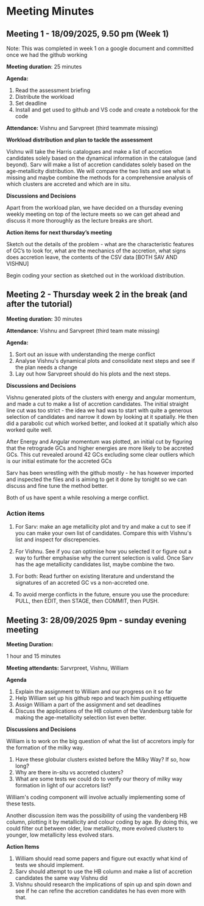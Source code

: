 # Meeting Minutes #

## Meeting 1 - 18/09/2025, 9.50 pm (Week 1)
Note: This was completed in week 1 on a google document and committed once we had the github working

**Meeting duration**: 25 minutes

**Agenda:**
1. Read the assessment briefing
2. Distribute the workload
3. Set deadline 
4. Install and get used to github and VS code and create a notebook for the code

**Attendance:** Vishnu and Sarvpreet (third teammate missing)

**Workload distribution and plan to tackle the assessment**

Vishnu will take the Harris catalogues and make a list of accretion candidates solely based on the dynamical information in the catalogue (and beyond). 
Sarv will make a list of accretion candidates solely based on the age-metallicity distribution.
We will compare the two lists and see what is missing and maybe combine the methods for a comprehensive analysis of which clusters are accreted and which are in situ. 

**Discussions and Decisions**

Apart from the workload plan, we have decided on a thursday evening weekly meeting on top of the lecture meets so we can get ahead and discuss it more thoroughly as the lecture breaks are short. 

**Action items for next thursday’s meeting**

Sketch out the details of the problem - what are the characteristic features of GC’s to look for, what are the mechanics of the accretion, what signs does accretion leave, the contents of the CSV data [BOTH SAV AND VISHNU]

Begin coding your section as sketched out in the workload distribution. 

## Meeting 2 - Thursday week 2 in the break (and after the tutorial)

**Meeting duration:** 30 minutes

**Attendance:** Vishnu and Sarvpreet (third team mate missing)

**Agenda:** 
1. Sort out an issue with understanding the merge conflict
2. Analyse Vishnu's dynamical plots and consolidate next steps and see if the plan needs a change
3. Lay out how Sarvpreet should do his plots and the next steps. 

**Discussions and Decisions**

Vishnu generated plots of the clusters with energy and angular momentum, and made a cut to make a list of accretion candidates. The initial straight line cut was too strict - the idea we had was to start with quite a generous selection of candidates and narrow it down by looking at it spatially. He then did a parabolic cut which worked better, and looked at it spatially which also worked quite well. 

After Energy and Angular momentum was plotted, an initial cut by figuring that the retrograde GCs and higher energies are more likely to be accreted GCs. This cut revealed around 42 GCs excluding some clear outliers which is our initial estimate for the accreted GCs

Sarv has been wrestling with the github mostly - he has however imported and inspected the files and is aiming to get it done by tonight so we can discuss and fine tune the method better.

Both of us have spent a while resolving a merge conflict. 


### Action items
1. For Sarv: make an age metallicity plot and try and make a cut to see if you can make your own list of candidates. Compare this with Vishnu's list and inspect for discrepencies. 

2. For Vishnu. See if you can optimise how you selected it or figure out a way to further emphasise why the current selection is valid. Once Sarv has the age metallicity candidates list, maybe combine the two.

3. For both: Read further on existing literature and understand the signatures of an accreted GC vs a non-accreted one. 

4. To avoid merge conflicts in the future, ensure you use the procedure: PULL, then EDIT, then STAGE, then COMMIT, then PUSH. 


## Meeting 3: 28/09/2025 9pm - sunday evening meeting

**Meeting Duration:** 

1 hour and 15 minutes

**Meeting attendants:** Sarvrpreet, Vishnu, William

**Agenda**

1. Explain the assignment to William and our progress on it so far
2. Help William set up his github repo and teach him pushing ettiquette
3. Assign William a part of the assignment and set deadlines
4. Discuss the applications of the HB column of the Vandenburg table for making the age-metallicity selection list even better.

**Discussions and Decisions**

William is to work on the big question of what the list of accretors imply for the formation of the milky way. 
1. Have these globular clusters existed before the Milky Way? If so, how long?
2. Why are there in-situ vs accreted clusters? 
3. What are some tests we could do to verify our theory of milky way formation in light of our accretors list? 

William's coding component will involve actually implementing some of these tests. 

Another discussion item was the possibility of using the vandenberg HB column, plotting it by metallicity and colour coding by age. By doing this, we could filter out between older, low metallicity, more evolved clusters to younger, low metallicity less evolved stars.

**Action Items**

1. William should read some papers and figure out exactly what kind of tests we should implement.
2. Sarv should attempt to use the HB column and make a list of accretion candidates the same way Vishnu did
3. Vishnu should research the implications of spin up and spin down and see if he can refine the accretion candidates he has even more with that. 






